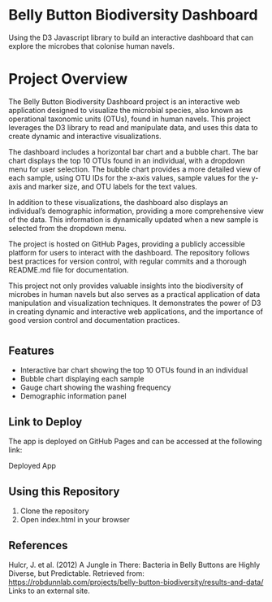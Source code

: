  # Belly Button Biodiversity Dashboard  

Using the D3 Javascript library to build an interactive dashboard that can explore the microbes that colonise human navels.

# Project Overview

The Belly Button Biodiversity Dashboard project is an interactive web application designed to visualize the microbial species, also known as operational taxonomic units (OTUs), found in human navels. This project leverages the D3 library to read and manipulate data, and uses this data to create dynamic and interactive visualizations.

The dashboard includes a horizontal bar chart and a bubble chart. The bar chart displays the top 10 OTUs found in an individual, with a dropdown menu for user selection. The bubble chart provides a more detailed view of each sample, using OTU IDs for the x-axis values, sample values for the y-axis and marker size, and OTU labels for the text values.

In addition to these visualizations, the dashboard also displays an individual’s demographic information, providing a more comprehensive view of the data. This information is dynamically updated when a new sample is selected from the dropdown menu.

The project is hosted on GitHub Pages, providing a publicly accessible platform for users to interact with the dashboard. The repository follows best practices for version control, with regular commits and a thorough README.md file for documentation.

This project not only provides valuable insights into the biodiversity of microbes in human navels but also serves as a practical application of data manipulation and visualization techniques. It demonstrates the power of D3 in creating dynamic and interactive web applications, and the importance of good version control and documentation practices.

#
## Features
  * Interactive bar chart showing the top 10 OTUs found in an individual
  * Bubble chart displaying each sample
  * Gauge chart showing the washing frequency
  * Demographic information panel

##  Link to Deploy
The app is deployed on GitHub Pages and can be accessed at the following link:

Deployed App

## Using this Repository
 1. Clone the repository
 2. Open index.html in your browser

## References
Hulcr, J. et al. (2012) A Jungle in There: Bacteria in Belly Buttons are Highly Diverse, but Predictable. Retrieved from: https://robdunnlab.com/projects/belly-button-biodiversity/results-and-data/ Links to an external site.

